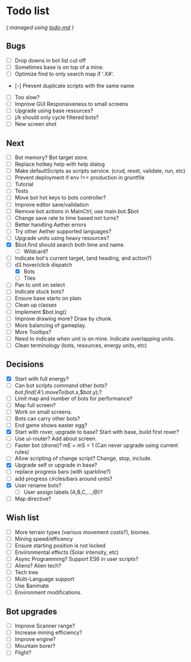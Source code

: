 # Todo list

_\( managed using [todo-md](https://github.com/Hypercubed/todo-md) \)_

## Bugs
- [ ] Drop downs in bot list cut off
- [ ] Sometimes base is on top of a mine.
- [ ] Optimize find to only search map if '.X#'.
- [-] Prevent duplicate scripts with the same name
- [ ] Too slow?
- [ ] Improve GUI Responsiveness to small screens
- [ ] Upgrade using base resources?
- [ ] j/k should only cycle filtered bots?
- [ ] New screen shot

## Next
- [ ] Bot memory? Bot target store.
- [ ] Replace hotkey help with help dialog
- [ ] Make defaultScripts as scripts service. (crud, reset, validate, run, etc)
- [ ] Prevent deployment if env !== production in gruntfile
- [ ] Tutorial
- [ ] Tests
- [ ] Move bot hot keys to bots controller?
- [ ] Improve editor save/validation
- [ ] Remove bot actions in MainCtrl, use main.bot.$bot
- [ ] Change save rate to time based not turns?
- [ ] Better handling Aether errors
- [ ] Try other Aether supported languages?
- [ ] Upgrade units using heavy resources?
- [x] $bot.find should search both time and name.
  - [ ] Wildcard?
- [ ] Indicate bot's current target, (and heading, and action?)
- [ ] d3 hover/click dispatch
  - [x] Bots
  - [ ] Tiles
- [ ] Pan to unit on select
- [ ] Indicate stuck bots?
- [ ] Ensure base starts on plain
- [ ] Clean up classes
- [ ] Implement $bot.log()
- [ ] Improve drawing more?  Draw by chunk.
- [ ] More balancing of gameplay.
- [ ] More Tooltips?
- [ ] Need to indicate when unit is on mine.  Indicate overlapping units.
- [ ] Clean terminology (bots, resources, energy units, etc)

## Decisions
- [x] Start with full energy?
- [ ] Can bot scripts command other bots?  $bot.find('A').moveTo($bot.x,$bot.y);?
- [ ] Limit map and number of bots for performance?
- [ ] Map full screen?
- [ ] Work on small screens.
- [ ] Bots can carry other bots?
- [ ] End game shows easter egg?
- [x] Start with rover, upgrade to base?  Start with base, build first rover?
- [ ] Use ui-router?  Add about screen.
- [ ] Faster bot (drone)? mE = mS = 1 (Can never upgrade using current rules)
- [ ] Allow scripting of change script?  Change, stop, include.
- [x] Upgrade self or upgrade in base?
- [ ] replace progress bars (with sparkline?)
- [ ] add progress circles/bars around units?
- [x] User rename bots?
  - [ ] User assign labels (A,B,C,...,@)?
- [ ] Map directive?

## Wish list
- [ ] More terrain types (various movement costs?), biomes.
- [ ] Mining speed/efficency
- [ ] Ensure starting position is not locked
- [ ] Environmental effects (Solar intensity, etc)
- [ ] Async Programming?  Support ES6 in user scripts?
- [ ] Aliens? Alien tech?
- [ ] Tech tree
- [ ] Multi-Language support
- [ ] Use $animate
- [ ] Environment modifications.

## Bot upgrades
- [ ] Improve Scanner range?
- [ ] Increase mining efficiency?
- [ ] Improve engine?
- [ ] Mountain borer?
- [ ] Flight?
